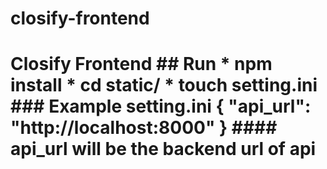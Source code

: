 # closify-frontend
# Closify Frontend  ## Run * npm install * cd static/ * touch setting.ini   ### Example setting.ini {     "api_url": "http://localhost:8000"  }  #### api_url will be the backend url of api
